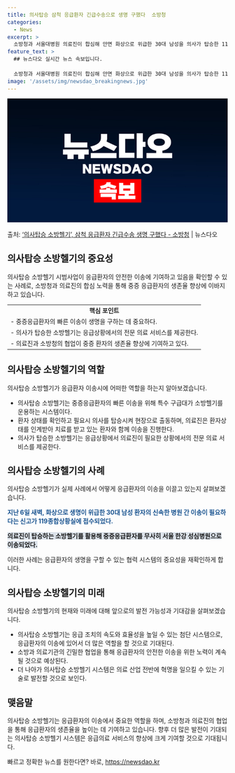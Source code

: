 ```yaml
---
title: 의사탑승 삼척 응급환자 긴급수송으로 생명 구했다  소방청
categories:
  - News
excerpt: >
  소방청과 서울대병원 의료진이 합심해 안면 화상으로 위급한 30대 남성을 의사가 탑승한 119소방헬기에 태워 …
feature_text: >
  ## 뉴스다오 실시간 뉴스 속보입니다.

  소방청과 서울대병원 의료진이 합심해 안면 화상으로 위급한 30대 남성을 의사가 탑승한 119소방헬기에 태워 …
image: '/assets/img/newsdao_breakingnews.jpg'
---
```


![뉴스다오 속보](/assets/img/newsdao_breakingnews.jpg)

<p>출처: <a href="https://newsdao.kr/3558" rel="dofollow">‘의사탑승 소방헬기’, 삼척 응급환자 긴급수송 생명 구했다 - 소방청</a> | 뉴스다오</p>

<h2 data-ke-size="size26">의사탑승 소방헬기의 중요성</h2>
<p data-ke-size="size16">의사탑승 소방헬기 시범사업이 응급환자의 안전한 이송에 기여하고 있음을 확인할 수 있는 사례로, 소방청과 의료진의 합심 노력을 통해 중증 응급환자의 생존율 향상에 이바지하고 있습니다.</p>
<table>
  <tr>
    <td style="text-align: center; height: 17px;"><b>핵심 포인트</b></td>
  </tr>
  <tr>
    <td style="text-align: left; height: 17px;">- 중증응급환자의 빠른 이송이 생명을 구하는 데 중요하다.</td>
  </tr>
  <tr>
    <td style="text-align: left; height: 17px;">- 의사가 탑승한 소방헬기는 응급상황에서의 전문 의료 서비스를 제공한다.</td>
  </tr>
  <tr>
    <td style="text-align: left; height: 17px;">- 의료진과 소방청의 협업이 중증 환자의 생존율 향상에 기여하고 있다.</td>
  </tr>
</table>

<h2 data-ke-size="size26">의사탑승 소방헬기의 역할</h2>
<p data-ke-size="size16">의사탑승 소방헬기가 응급환자 이송시에 어떠한 역할을 하는지 알아보겠습니다.</p>
<ul>
  <li>의사탑승 소방헬기는 중증응급환자의 빠른 이송을 위해 특수 구급대가 소방헬기를 운용하는 시스템이다.</li>
  <li>환자 상태를 확인하고 필요시 의사를 탑승시켜 현장으로 출동하며, 의료진은 환자상태를 인계받아 치료를 받고 있는 환자와 함께 이송을 진행한다.</li>
  <li>의사가 탑승한 소방헬기는 응급상황에서 의료진이 필요한 상황에서의 전문 의료 서비스를 제공한다.</li>
</ul>

<h2 data-ke-size="size26">의사탑승 소방헬기의 사례</h2>
<p data-ke-size="size16">의사탑승 소방헬기가 실제 사례에서 어떻게 응급환자의 이송을 이끌고 있는지 살펴보겠습니다.</p>
<p data-ke-size="size16"><b><span style="color: #1a5490;">지난 6일 새벽, 화상으로 생명이 위급한 30대 남성 환자의 신속한 병원 간 이송이 필요하다는 신고가 119종합상황실에 접수되었다.</span></b></p>
<p data-ke-size="size16"><b><span style="background-color: #21538527;">의료진이 탑승하는 소방헬기를 활용해 중증응급환자를 무사히 서울 한강 성심병원으로 이송되었다.</span></b></p>
<p data-ke-size="size16">이러한 사례는 응급환자의 생명을 구할 수 있는 협력 시스템의 중요성을 재확인하게 합니다.</p>

<h2 data-ke-size="size26">의사탑승 소방헬기의 미래</h2>
<p data-ke-size="size16">의사탑승 소방헬기의 현재와 미래에 대해 앞으로의 발전 가능성과 기대감을 살펴보겠습니다.</p>
<ul>
  <li>의사탑승 소방헬기는 응급 조치의 속도와 효율성을 높일 수 있는 첨단 시스템으로, 응급환자의 이송에 있어서 더 많은 역할을 할 것으로 기대된다.</li>
  <li>소방과 의료기관의 긴밀한 협업을 통해 응급환자의 안전한 이송을 위한 노력이 계속될 것으로 예상된다.</li>
  <li>더 나아가 의사탑승 소방헬기 시스템은 의료 산업 전반에 혁명을 일으킬 수 있는 기술로 발전할 것으로 보인다.</li>
</ul>

<h2 data-ke-size="size26">맺음말</h2>
<p data-ke-size="size16">의사탑승 소방헬기는 응급환자의 이송에서 중요한 역할을 하며, 소방청과 의료진의 협업을 통해 응급환자의 생존율을 높이는 데 기여하고 있습니다. 향후 더 많은 발전이 기대되는 의사탑승 소방헬기 시스템은 응급의료 서비스의 향상에 크게 기여할 것으로 기대됩니다.</p> 

빠르고 정확한 뉴스를 원한다면? 바로, <a href="https://newsdao.kr" rel="dofollow">https://newsdao.kr</a>


